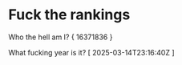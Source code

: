 # Fuck the rankings

Who the hell am I?
{ 16371836 }

What fucking year is it?
[ 2025-03-14T23:16:40Z ]
